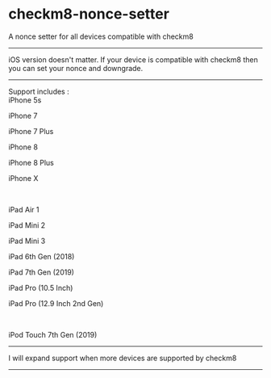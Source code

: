 # checkm8-nonce-setter
A nonce setter for all devices compatible with checkm8

-----------------------------------------

iOS version doesn't matter. If your device is compatible with checkm8 then you can set your nonce and downgrade.

-----------------------------------------

Support includes : 
<br/>
iPhone 5s

iPhone 7

iPhone 7 Plus

iPhone 8

iPhone 8 Plus

iPhone X

<br/>

iPad Air 1

iPad Mini 2

iPad Mini 3

iPad 6th Gen (2018)

iPad 7th Gen (2019)

iPad Pro (10.5 Inch)

iPad Pro (12.9 Inch 2nd Gen)

<br/>

iPod Touch 7th Gen (2019)



-----------------------------------------

I will expand support when more devices are supported by checkm8

-----------------------------------------